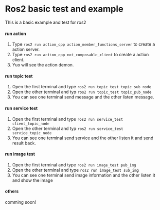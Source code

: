 # Ros2 basic test and example
This is a basic example and test for ros2

#### run action
1. Type ``ros2 run action_cpp action_member_functions_server`` to create a action server.
2. Type ``ros2 run action_cpp not_composable_client`` to create a action client.
3. Yuo will see the action demon.

#### run topic test
1. Open the first terminal and type ``ros2 run topic_test topic_sub_node``
2. Open the other terminal and typ ``ros2 run topic_test topic_pub_node``
3. You can see one terminal send message and the other listen message.

#### run service test
1. Open the first terminal and type ``ros2 run service_test client_topic_node``
2. Open the other terminal and typ ``ros2 run service_test service_topic_node``
3. You can see one terminal send service and the other listen it and send result back.

#### run image test
1. Open the first terminal and type ``ros2 run image_test pub_img``
2. Open the other terminal and type ``ros2 run image_test sub_img``
3. You can see one terminal send image information and the other listen it and show the image

#### others
comming soon!
